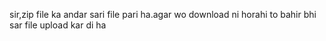 sir,zip file ka andar sari file pari ha.agar wo download ni horahi to bahir bhi sar file upload kar di ha
